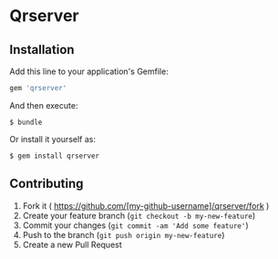 # Qrserver

## Installation

Add this line to your application's Gemfile:

```ruby
gem 'qrserver'
```

And then execute:

    $ bundle

Or install it yourself as:

    $ gem install qrserver

## Contributing

1. Fork it ( https://github.com/[my-github-username]/qrserver/fork )
2. Create your feature branch (`git checkout -b my-new-feature`)
3. Commit your changes (`git commit -am 'Add some feature'`)
4. Push to the branch (`git push origin my-new-feature`)
5. Create a new Pull Request
